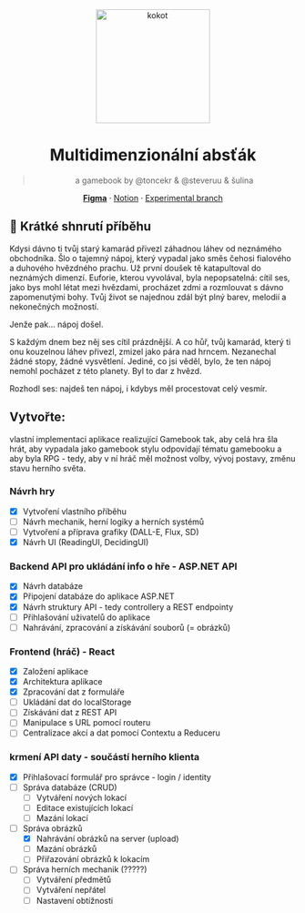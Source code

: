 <div align="center">
<img src="https://i.imgur.com/ZZXEdiT.png" alt="kokot" width=200 />

# Multidimenzionální absťák
> a gamebook by @toncekr & @steveruu & šulina

**[Figma](https://www.figma.com/design/c06SWKpvasclNtKCNU2pQE/MDAGamebook?node-id=0-1&t=JM0Hsiub1j8QwFeF-1)** · [Notion](https://www.notion.so/steveruu/Multidimenzion-ln-abs-k-14492fa18d8f80ed82cfe8459281f9a7?pvs=4) · [Experimental branch](https://github.com/minjiyalabs/mda)
</div>

## 📜 Krátké shnrutí příběhu 
Kdysi dávno ti tvůj starý kamarád přivezl záhadnou láhev od neznámého obchodníka. Šlo o tajemný nápoj, který vypadal jako směs čehosi fialového a duhového hvězdného prachu. Už první doušek tě katapultoval do neznámých dimenzí. Euforie, kterou vyvolával, byla nepopsatelná: cítil ses, jako bys mohl létat mezi hvězdami, procházet zdmi a rozmlouvat s dávno zapomenutými bohy. Tvůj život se najednou zdál být plný barev, melodií a nekonečných možností.

Jenže pak… nápoj došel.

S každým dnem bez něj ses cítil prázdnější. A co hůř, tvůj kamarád, který ti onu kouzelnou láhev přivezl, zmizel jako pára nad hrncem. Nezanechal žádné stopy, žádné vysvětlení. Jediné, co jsi věděl, bylo, že ten nápoj nemohl pocházet z této planety. Byl to dar z hvězd.

Rozhodl ses: najdeš ten nápoj, i kdybys měl procestovat celý vesmír.
## Vytvořte:
vlastní implementaci aplikace realizující Gamebook tak, aby celá hra šla hrát, aby vypadala jako gamebook stylu odpovídají tématu gamebooku a aby byla RPG - tedy, aby v ní hráč měl možnost volby, vývoj postavy, změnu stavu herního světa.

### Návrh hry 
- [x] Vytvoření vlastního příběhu
- [ ] Návrh mechanik, herní logiky a herních systémů
- [ ] Vytvoření a příprava grafiky (DALL-E, Flux, SD)
- [x] Návrh UI (ReadingUI, DecidingUI)

### Backend API pro ukládání info o hře - ASP.NET API
- [x] Návrh databáze 
- [x] Připojení databáze do aplikace ASP.NET 
- [x] Návrh struktury API - tedy controllery a REST endpointy 
- [ ] Přihlašování uživatelů do aplikace 
- [ ] Nahrávání, zpracování a získávání souborů (= obrázků)

### Frontend (hráč) - React
- [x] Založení aplikace 
- [x] Architektura aplikace 
- [x] Zpracování dat z formuláře 
- [ ] Ukládání dat do localStorage 
- [ ] Získávání dat z REST API 
- [ ] Manipulace s URL pomocí routeru 
- [ ] Centralizace akcí a dat pomocí Contextu a Reduceru 

### krmení API daty - součástí herního klienta
- [x] Přihlašovací formulář pro správce - login / identity
- [ ] Správa databáze (CRUD)
  - [ ] Vytváření nových lokací 
  - [ ] Editace existujících lokací
  - [ ] Mazání lokací
- [ ] Správa obrázků 
  - [x] Nahrávání obrázků na server (upload)
  - [ ] Mazání obrázků 
  - [ ] Přiřazování obrázků k lokacím
- [ ] Správa herních mechanik (?????)
  - [ ] Vytváření předmětů
  - [ ] Vytváření nepřátel
  - [ ] Nastavení obtížnosti 

